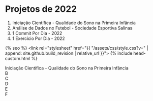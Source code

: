 # Projetos de 2022

<ol>
  <li>Iniciação Científica - Qualidade do Sono na Primeira Infância</li>
  <li>Análise de Dados no Futebol - Sociedade Esportiva Salinas</li>
  <li>1 Commit Por Dia - 2022</li>
  <li>1 Exercício Por Dia - 2022</li>
</ol>

<!DOCTYPE html>
<html lang="{{ site.lang | default: "en-US" }}">
  <head>
    <meta charset="UTF-8">
    <meta http-equiv="X-UA-Compatible" content="IE=edge">
    <meta name="viewport" content="width=device-width, initial-scale=1">
    <link rel="stylesheet" href="https://cdnjs.cloudflare.com/ajax/libs/font-awesome/4.7.0/css/font-awesome.min.css">

{% seo %}
    <link rel="stylesheet" href="{{ "/assets/css/style.css?v=" | append: site.github.build_revision | relative_url }}">
    <!--[if lt IE 9]>
    <script src="https://cdnjs.cloudflare.com/ajax/libs/html5shiv/3.7.3/html5shiv.min.js"></script>
    <![endif]-->
    {% include head-custom.html %}
  </head>
  <body>
<div class="projetos">
  <div class="box a">Iniciação Científica - Qualidade do Sono na Primeira Infância</div>
  <div class="box b">B</div>
  <div class="box c">C</div>
  <div class="box d">D</div>
  <div class="box e">E</div>
  <div class="box f">F</div>
</div>
  </body>
  </html>
